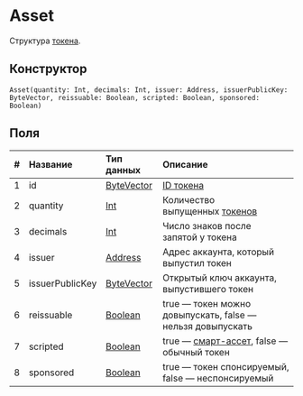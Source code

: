 # Asset

Структура [токена](/ru/blockchain/token.md).

## Конструктор

``` ride
Asset(quantity: Int, decimals: Int, issuer: Address, issuerPublicKey: ByteVector, reissuable: Boolean, scripted: Boolean, sponsored: Boolean)
```

## Поля

|   #   | Название | Тип данных | Описание |
| :--- | :--- | :--- | :--- |
| 1 | id | [ByteVector](/ru/ride/data-types/byte-vector.md) | [ID токена](/ru/blockchain/token/token-id.md)
| 2 | quantity | [Int](/ru/ride/data-types/int.md) | Количество выпущенных [токенов](/ru/blockchain/token.md) |
| 3 | decimals | [Int](/ru/ride/data-types/int.md) | Число знаков после запятой у токена |
| 4 | issuer | [Address](/ru/ride/structures/common-structures/address.md) | Адрес аккаунта, который выпустил токен |
| 5 | issuerPublicKey | [ByteVector](/ru/ride/data-types/byte-vector.md) | Открытый ключ аккаунта, выпустившего токен |
| 6 | reissuable | [Boolean](/ru/ride/data-types/boolean.md) | true — токен можно довыпускать, false — нельзя довыпускать |
| 7 | scripted | [Boolean](/ru/ride/data-types/boolean.md) | true — [смарт-ассет](/ru/blockchain/token/smart-asset.md), false — обычный токен |
| 8 | sponsored | [Boolean](/ru/ride/data-types/boolean.md) | true — токен спонсируемый, false — неспонсируемый |
